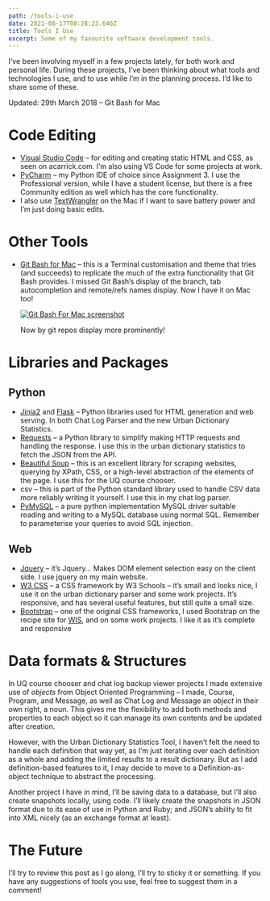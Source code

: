```yaml
---
path: /tools-i-use
date: 2021-08-17T08:28:23.646Z
title: Tools I Use
excerpt: Some of my favourite software development tools.
---
```


I’ve been involving myself in a few projects lately, for both work and personal life. During these projects, I’ve been thinking about what tools and technologies I use, and to use while I’m in the planning process. I’d like to share some of these.

Updated: 29th March 2018 – Git Bash for Mac

Code Editing
============

*   [Visual Studio Code](https://code.visualstudio.com) – for editing and creating static HTML and CSS, as seen on acarrick.com. I’m also using VS Code for some projects at work.
*   [PyCharm](https://www.jetbrains.com/pycharm/) – my Python IDE of choice since Assignment 3. I use the Professional version, while I have a student license, but there is a free Community edition as well which has the core functionality.
*   I also use [TextWrangler](https://www.barebones.com/products/textwrangler/) on the Mac if I want to save battery power and I’m just doing basic edits.

Other Tools
===========

*   [Git Bash for Mac](https://github.com/fabriziocucci/git-bash-for-mac) – this is a Terminal customisation and theme that tries (and succeeds) to replicate the much of the extra functionality that Git Bash provides. I missed Git Bash’s display of the branch, tab autocompletion and remote/refs names display. Now I have it on Mac too!
    
    [![Git Bash For Mac screenshot](https://www.acarrick.com/projects/wp-content/uploads/2017/12/Screen-Shot-2018-03-29-at-4.46.58-pm-300x193.png)](http://www.acarrick.com/projects/wp-content/uploads/2017/12/Screen-Shot-2018-03-29-at-4.46.58-pm.png)
    
    Now by git repos display more prominently!
    

Libraries and Packages
======================

Python
------

*   [Jinja2](http://jinja.pocoo.org/) and [Flask](http://flask.pocoo.org/) – Python libraries used for HTML generation and web serving. In both Chat Log Parser and the new Urban Dictionary Statistics.
*   [Requests](http://docs.python-requests.org/) – a Python library to simplify making HTTP requests and handling the response. I use this in the urban dictionary statistics to fetch the JSON from the API.
*   [Beautiful Soup](https://www.crummy.com/software/BeautifulSoup/) – this is an excellent library for scraping websites, querying by XPath, CSS, or a high-level abstraction of the elements of the page. I use this for the UQ course chooser.
*   csv – this is part of the Python standard library used to handle CSV data more reliably writing it yourself. I use this in my chat log parser.
*   [PyMySQL](https://github.com/PyMySQL/PyMySQL) – a pure python implementation MySQL driver suitable reading and writing to a MySQL database using normal SQL. Remember to parameterise your queries to avoid SQL injection.

Web
---

*   [Jquery](https://jquery.com/) – it’s Jquery… Makes DOM element selection easy on the client side. I use jquery on my main website.
*   [W3 CSS](https://www.w3schools.com/w3css/) – a CSS framework by W3 Schools – it’s small and looks nice, I use it on the urban dictionary parser and some work projects. It’s responsive, and has several useful features, but still quite a small size.
*   [Bootstrap](https://getbootstrap.com/) – one of the original CSS frameworks, I used Bootstrap on the recipe site for [WIS](https://www.acarrick.com/projects/web-information-systems/), and on some work projects. I like it as it’s complete and responsive

Data formats & Structures
=========================

In UQ course chooser and chat log backup viewer projects I made extensive use of _objects_ from Object Oriented Programming – I made, Course, Program, and Message, as well as Chat Log and Message an _object_ in their own right, a noun. This gives me the flexibility to add both methods and properties to each object so it can manage its own contents and be updated after creation.

However, with the Urban Dictionary Statistics Tool, I haven’t felt the need to handle each definition that way yet, as I’m just iterating over each definition as a whole and adding the limited results to a result dictionary. But as I add definition-based features to it, I may decide to move to a Definition-as-object technique to abstract the processing.

Another project I have in mind, I’ll be saving data to a database, but I’ll also create snapshots locally, using code. I’ll likely create the snapshots in JSON format due to its ease of use in Python and Ruby; and JSON’s ability to fit into XML nicely (as an exchange format at least).

The Future
==========

I’ll try to review this post as I go along, I’ll try to sticky it or something. If you have any suggestions of tools you use, feel free to suggest them in a comment!